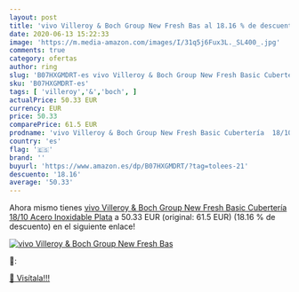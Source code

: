 ```yaml
---
layout: post
title: 'vivo Villeroy & Boch Group New Fresh Bas al 18.16 % de descuento'
date: 2020-06-13 15:22:33
image: 'https://m.media-amazon.com/images/I/31q5j6Fux3L._SL400_.jpg'
comments: true
category: ofertas
author: ring
slug: 'B07HXGMDRT-es vivo Villeroy & Boch Group New Fresh Basic Cubertería...'
sku: 'B07HXGMDRT-es'
tags: [ 'villeroy','&','boch', ]
actualPrice: 50.33 EUR
currency: EUR
price: 50.33
comparePrice: 61.5 EUR
prodname: 'vivo Villeroy & Boch Group New Fresh Basic Cubertería  18/10 Acero Inoxidable  Plata'
country: 'es'
flag: '🇪🇸'
brand: ''
buyurl: 'https://www.amazon.es/dp/B07HXGMDRT/?tag=tolees-21'
descuento: '18.16'
average: '50.33'
---
```


Ahora mismo tienes [vivo Villeroy & Boch Group New Fresh Basic Cubertería  18/10 Acero Inoxidable  Plata](https://www.amazon.es/dp/B07HXGMDRT/?tag=tolees-21) a 50.33 EUR (original: 61.5 EUR) (18.16 %  de descuento) en el siguiente enlace!

[![vivo Villeroy & Boch Group New Fresh Bas](https://m.media-amazon.com/images/I/31q5j6Fux3L._SL400_.jpg)](https://www.amazon.es/dp/B07HXGMDRT/?tag=tolees-21)

🔎:


[🛒 Visítala!!!](https://www.amazon.es/dp/B07HXGMDRT/?tag=tolees-21)
